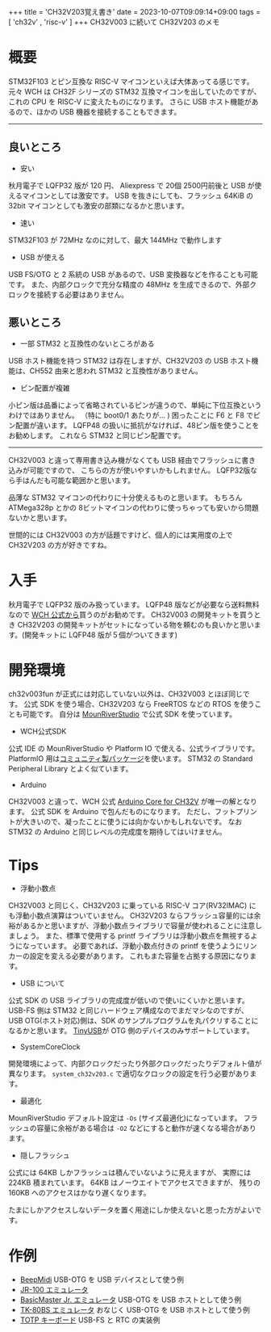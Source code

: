 +++
title = 'CH32V203覚え書き'
date = 2023-10-07T09:09:14+09:00
tags =  [ 'ch32v' , 'risc-v' ]
+++
CH32V003 に続いて CH32V203 のメモ

# 概要

STM32F103 とピン互換な RISC-V マイコンといえば大体あってる感じです。
元々 WCH は CH32F シリーズの STM32 互換マイコンを出していたのですが、これの CPU を RISC-V に変えたものになります。
さらに USB ホスト機能があるので、ほかの USB 機器を接続することもできます。

--- 

## 良いところ

- 安い

秋月電子で LQFP32 版が 120 円、
Aliexpress で 20個 2500円前後と USB が使えるマイコンとしては激安です。
USB を抜きにしても、フラッシュ 64KiB の 32bit マイコンとしても激安の部類になるかと思います。

- 速い

STM32F103 が 72MHz なのに対して、最大 144MHz で動作します

- USB が使える

USB FS/OTG と 2 系統の USB があるので、USB 変換器などを作ることも可能です。
また、内部クロックで充分な精度の 48MHz を生成できるので、外部クロックを接続する必要はありません。

## 悪いところ

- 一部 STM32 と互換性のないところがある

USB ホスト機能を持つ STM32 は存在しますが、CH32V203 の USB ホスト機能は、CH552 由来と思われ STM32 と互換性がありません。

- ピン配置が複雑

小ピン版は品番によって省略されているピンが違うので、単純に下位互換というわけではありません。
（特に boot0/1 あたりが… )
困ったことに F6 と F8 でピン配置が違います。
LQFP48 の扱いに抵抗がなければ、48ピン版を使うことをお勧めします。
これなら STM32 と同じピン配置です。<br>

---

CH32V003 と違って専用書き込み機がなくても USB 経由でフラッシュに書き込みが可能ですので、
こちらの方が使いやすいかもしれません。
LQFP32版なら手はんだも可能な範囲かと思います。<br>

品薄な STM32 マイコンの代わりに十分使えるものと思います。
もちろん ATMega328p とかの 8ビットマイコンの代わりに使っちゃっても安いから問題ないかと思います。<br>

世間的には CH32V003 の方が話題ですけど、個人的には実用度の上で CH32V203 の方が好きですね。

# 入手

秋月電子で LQFP32 版のみ扱っています。
LQFP48 版などが必要なら送料無料なので [WCH 公式から](https://ja.aliexpress.com/item/1005004350448639.htm)買うのがお勧めです。
CH32V003 の開発キットを買うとき CH32V203 の開発キットがセットになっている物を頼むのも良いかと思います。(開発キットに LQFP48 版が５個がついてきます)

# 開発環境

ch32v003fun が正式には対応していない以外は、CH32V003 とほぼ同じです。
公式 SDK を使う場合、CH32V203 なら FreeRTOS などの RTOS を使うことも可能です。
自分は [MounRiverStudio](http://www.mounriver.com/) で公式 SDK を使っています。

- WCH公式SDK

公式 IDE の MounRiverStudio や Platform IO で使える、公式ライブラリです。
PlatformIO 用は[コミュニティ製パッケージ](https://github.com/Community-PIO-CH32V/platform-ch32v)を使います。
STM32 の Standard Peripheral Library とよく似ています。

- Arduino

CH32V003 と違って、WCH 公式
[Arduino Core for CH32V](https://github.com/openwch/arduino_core_ch32)
が唯一の解となります。
公式 SDK を Arduino で包んだものになります。
ただし、フットプリントが大きいので、凝ったことに使うには向かないかもしれないです。
なお STM32 の Arduino と同じレベルの完成度を期待してはいけません。

# Tips

- 浮動小数点

CH32V003 と同じく、CH32V203 に乗っている RISC-V コア(RV32IMAC) にも浮動小数点演算はついていません。
CH32V203 ならフラッシュ容量的には余裕があるかと思いますが、浮動小数点ライブラリで容量が使われることに注意しましょう。
また、標準で使用する printf ライブラリは浮動小数点を無視するようになっています。
必要であれば、浮動小数点付きの printf を使うようにリンカーの設定を変える必要があります。
これもまた容量を占拠する原因になります。<br>

- USB について

公式 SDK の USB ライブラリの完成度が低いので使いにくいかと思います。
USB-FS 側は STM32 と同じハードウェア構成なのでまだマシなのですが、
USB OTG(ホスト対応)側は、SDK のサンプルプログラムを丸パクリすることになるかと思います。
[TinyUSB](https://github.com/hathach/tinyusb)が OTG 側のデバイスのみサポートしています。

- SystemCoreClock

開発環境によって、内部クロックだったり外部クロックだったりデフォルト値が異なります。
`system_ch32v203.c` で適切なクロックの設定を行う必要があります。

- 最適化

MounRiverStudio デフォルト設定は `-Os` (サイズ最適化)になっています。
フラッシュの容量に余裕がある場合は `-O2` などにすると動作が速くなる場合があります。

- 隠しフラッシュ

公式には 64KB しかフラッシュは積んでいないように見えますが、
実際には 224KB 積まれています。
64KB はノーウエイトでアクセスできますが、
残りの　160KB へのアクセスはかなり遅くなります。

たまにしかアクセスしないデータを置く用途にしか使えないと思った方がよいです。

# 作例

- [BeepMidi](https://github.com/shippoiincho/beepmidi) USB-OTG を USB デバイスとして使う例
- [JR-100 エミュレータ](https://github.com/shippoiincho/jr100emulator_ch32v203)
- [BasicMaster Jr. エミュレータ](https://github.com/shippoiincho/BasicmasterEmulator) USB-OTG を USB ホストとして使う例
- [TK-80BS エミュレータ](https://github.com/shippoiincho/TK80BSEmulator) おなじく USB-OTG を USB ホストとして使う例
- [TOTP キーボード](https://github.com/shippoiincho/TOTPkey) USB-FS と RTC の実装例
